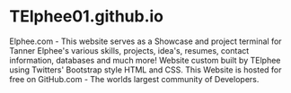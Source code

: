 # TElphee01.github.io
Elphee.com - This website serves as a Showcase and project terminal for Tanner Elphee's various skills, projects, idea's, resumes, contact information, databases and much more! Website custom built by TElphee using Twitters' Bootstrap style HTML and CSS. This Website is hosted for free on GitHub.com - The worlds largest community of Developers.
